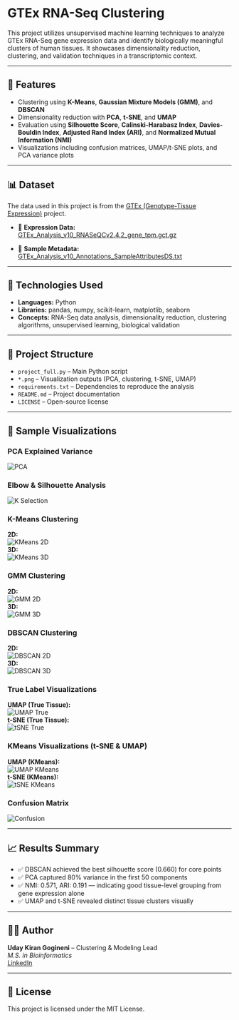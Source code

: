 # GTEx RNA-Seq Clustering

This project utilizes unsupervised machine learning techniques to analyze GTEx RNA-Seq gene expression data and identify biologically meaningful clusters of human tissues. It showcases dimensionality reduction, clustering, and validation techniques in a transcriptomic context.

---

## 🚀 Features

- Clustering using **K-Means**, **Gaussian Mixture Models (GMM)**, and **DBSCAN**
- Dimensionality reduction with **PCA**, **t-SNE**, and **UMAP**
- Evaluation using **Silhouette Score**, **Calinski-Harabasz Index**, **Davies-Bouldin Index**, **Adjusted Rand Index (ARI)**, and **Normalized Mutual Information (NMI)**
- Visualizations including confusion matrices, UMAP/t-SNE plots, and PCA variance plots

---

## 📊 Dataset

The data used in this project is from the [GTEx (Genotype-Tissue Expression)](https://gtexportal.org/home/datasets) project.

- 📁 **Expression Data:**  
  [GTEx_Analysis_v10_RNASeQCv2.4.2_gene_tpm.gct.gz](https://storage.googleapis.com/adult-gtex/bulk-gex/v10/rna-seq/GTEx_Analysis_v10_RNASeQCv2.4.2_gene_tpm.gct.gz)

- 📁 **Sample Metadata:**  
  [GTEx_Analysis_v10_Annotations_SampleAttributesDS.txt](https://storage.googleapis.com/adult-gtex/bulk-gex/v10/annotations/GTEx_Analysis_v10_Annotations_SampleAttributesDS.txt)

---

## 🧪 Technologies Used

- **Languages:** Python  
- **Libraries:** pandas, numpy, scikit-learn, matplotlib, seaborn  
- **Concepts:** RNA-Seq data analysis, dimensionality reduction, clustering algorithms, unsupervised learning, biological validation

---

## 📁 Project Structure

- `project_full.py` – Main Python script
- `*.png` – Visualization outputs (PCA, clustering, t-SNE, UMAP)
- `requirements.txt` – Dependencies to reproduce the analysis
- `README.md` – Project documentation
- `LICENSE` – Open-source license

---

## 📸 Sample Visualizations

### PCA Explained Variance  
![PCA](pca_variance.png)

### Elbow & Silhouette Analysis  
![K Selection](k_selection.png)

### K-Means Clustering  
**2D:**  
![KMeans 2D](K-Means_2D.png)  
**3D:**  
![KMeans 3D](K-Means_3D.png)

### GMM Clustering  
**2D:**  
![GMM 2D](GMM_2D.png)  
**3D:**  
![GMM 3D](GMM_3D.png)

### DBSCAN Clustering  
**2D:**  
![DBSCAN 2D](DBSCAN_2D.png)  
**3D:**  
![DBSCAN 3D](DBSCAN_3D.png)

### True Label Visualizations  
**UMAP (True Tissue):**  
![UMAP True](umap_true_tissue.png)  
**t-SNE (True Tissue):**  
![tSNE True](tsne_true_tissue.png)

### KMeans Visualizations (t-SNE & UMAP)  
**UMAP (KMeans):**  
![UMAP KMeans](umap_kmeans.png)  
**t-SNE (KMeans):**  
![tSNE KMeans](tsne_kmeans.png)

### Confusion Matrix  
![Confusion](confusion_matrix.png)

---

## 📈 Results Summary

- ✅ DBSCAN achieved the best silhouette score (0.660) for core points  
- ✅ PCA captured 80% variance in the first 50 components  
- ✅ NMI: 0.571, ARI: 0.191 — indicating good tissue-level grouping from gene expression alone  
- ✅ UMAP and t-SNE revealed distinct tissue clusters visually

---

## 👨‍💻 Author

**Uday Kiran Gogineni** – Clustering & Modeling Lead  
_M.S. in Bioinformatics_  
[LinkedIn](https://www.linkedin.com/in/your-profile)

---

## 📄 License

This project is licensed under the MIT License.
